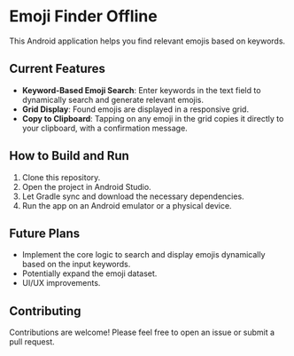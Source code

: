 # Emoji Finder Offline

This Android application helps you find relevant emojis based on keywords.

## Current Features

*   **Keyword-Based Emoji Search**: Enter keywords in the text field to dynamically search and generate relevant emojis.
*   **Grid Display**: Found emojis are displayed in a responsive grid.
*   **Copy to Clipboard**: Tapping on any emoji in the grid copies it directly to your clipboard, with a confirmation message.

## How to Build and Run

1.  Clone this repository.
2.  Open the project in Android Studio.
3.  Let Gradle sync and download the necessary dependencies.
4.  Run the app on an Android emulator or a physical device.

## Future Plans

*   Implement the core logic to search and display emojis dynamically based on the input keywords.
*   Potentially expand the emoji dataset.
*   UI/UX improvements.

## Contributing

Contributions are welcome! Please feel free to open an issue or submit a pull request.
